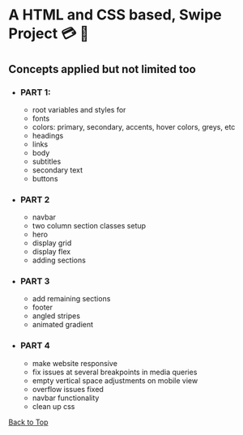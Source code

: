 <a name="custom_anchor_name"></a>

# A HTML and CSS based, Swipe Project :credit_card: :iphone:

## Concepts applied but not limited too

  - ### PART 1:
    - root variables and styles for
    - fonts
    - colors: primary, secondary, accents, hover colors, greys, etc
    - headings 
    - links 
    - body
    - subtitles
    - secondary text
    - buttons
  - ### PART 2
    - navbar
    - two column section classes setup
    - hero
    - display grid 
    - display flex
    - adding sections
  - ### PART 3
    - add remaining sections
    - footer
    - angled stripes
    - animated gradient
  - ### PART 4
    - make website responsive
    - fix issues at several breakpoints in media queries
    - empty vertical space adjustments on mobile view
    - overflow issues fixed
    - navbar functionality 
    - clean up css
    
[Back to Top](#custom_anchor_name)
